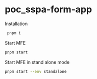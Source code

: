# poc_sspa-form-app

Installation

```bash
 pnpm i
```

Start MFE

```bash
pnpm start
```

Start MFE in stand alone mode

```bash
pnpm start --env standalone
```
